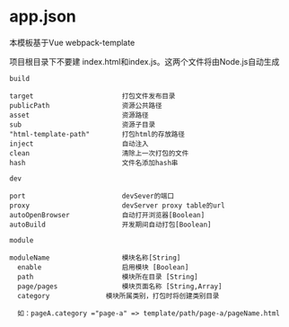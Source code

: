 
# app.json 

本模板基于Vue webpack-template 

项目根目录下不要建 index.html和index.js。这两个文件将由Node.js自动生成







 ` build `
 
	target                		打包文件发布目录
    publicPath            		资源公共路径
    asset                 		资源路径
    sub                   		资源子目录
    "html-template-path"  		打包html的存放路径   
    inject                		自动注入
    clean						清除上一次打包的文件
    hash						文件名添加hash串    

 ` dev ` 
    
    port                  		devSever的端口
    proxy                 		devServer proxy table的url
    autoOpenBrowser       		自动打开浏览器[Boolean]
    autoBuild             		开发期间自动打包[Boolean]
    
 ` module `  
    
    moduleName            		模块名称[String]
      enable              		启用模块 [Boolean]
      path                		模块所在目录 [String]
      page/pages          		模块页面名称 [String,Array]
      category				模块所属类别，打包时将创建类别目录
      
      如：pageA.category ="page-a" => template/path/page-a/pageName.html	 
      	
      


